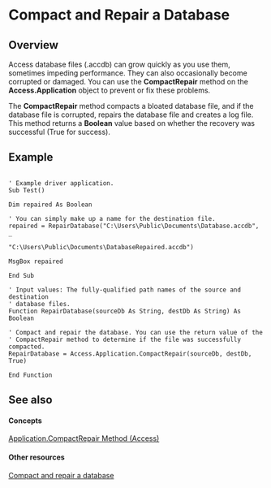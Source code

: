 
# Compact and Repair a Database

## Overview

Access database files (.accdb) can grow quickly as you use them, sometimes impeding performance. They can also occasionally become corrupted or damaged. You can use the  **CompactRepair** method on the **Access.Application** object to prevent or fix these problems.

The  **CompactRepair** method compacts a bloated database file, and if the database file is corrupted, repairs the database file and creates a log file. This method returns a **Boolean** value based on whether the recovery was successful (True for success).


## Example


```

' Example driver application.
Sub Test()

Dim repaired As Boolean

' You can simply make up a name for the destination file.
repaired = RepairDatabase("C:\Users\Public\Documents\Database.accdb", _
                              "C:\Users\Public\Documents\DatabaseRepaired.accdb")

MsgBox repaired

End Sub

' Input values: The fully-qualified path names of the source and destination
' database files.
Function RepairDatabase(sourceDb As String, destDb As String) As Boolean

' Compact and repair the database. You can use the return value of the
' CompactRepair method to determine if the file was successfully compacted.
RepairDatabase = Access.Application.CompactRepair(sourceDb, destDb, True)

End Function

```


## See also


#### Concepts


[Application.CompactRepair Method (Access)](4820fd79-d907-21bc-0ad5-5fc096c1ef3b.md)
#### Other resources


[Compact and repair a database](https://support.office.com/en-us/article/Compact-and-repair-a-database-6EE60F16-AED0-40AC-BF22-85FA9F4005B2.aspx)